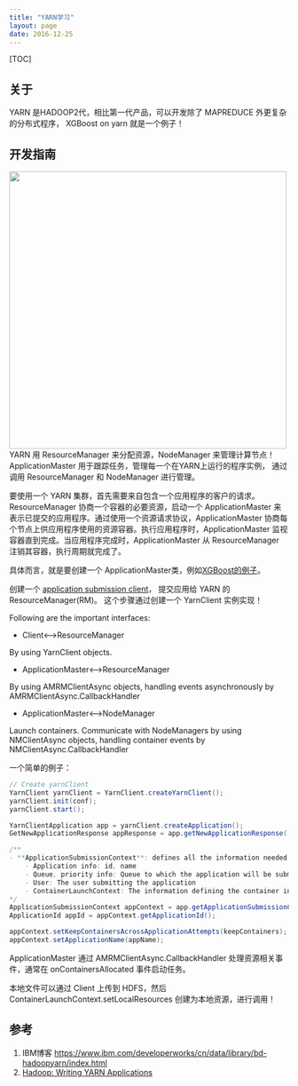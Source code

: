 ```yaml
---
title: "YARN学习"
layout: page
date: 2016-12-25
---
```

[TOC]

## 关于
YARN 是HADOOP2代，相比第一代产品，可以开发除了 MAPREDUCE 外更复杂的分布式程序，
XGBoost on yarn 就是一个例子！

## 开发指南
<img src="/wiki/static/images/yarn-structure.png" style="float:left;width:500px" />

YARN 用 ResourceManager 来分配资源，NodeManager 来管理计算节点！
ApplicationMaster 用于跟踪任务，管理每一个在YARN上运行的程序实例，
通过调用 ResourceManager 和 NodeManager 进行管理。

要使用一个 YARN 集群，首先需要来自包含一个应用程序的客户的请求。ResourceManager 协商一个容器的必要资源，启动一个 ApplicationMaster 来表示已提交的应用程序。通过使用一个资源请求协议，ApplicationMaster 协商每个节点上供应用程序使用的资源容器。执行应用程序时，ApplicationMaster 监视容器直到完成。当应用程序完成时，ApplicationMaster 从 ResourceManager 注销其容器，执行周期就完成了。

具体而言，就是要创建一个 ApplicationMaster类，例如[XGBoost的例子](https://github.com/dmlc/dmlc-core/blob/master/tracker/yarn/src/main/java/org/apache/hadoop/yarn/dmlc/ApplicationMaster.java)。


创建一个 [application submission client](https://github.com/dmlc/dmlc-core/blob/master/tracker/yarn/src/main/java/org/apache/hadoop/yarn/dmlc/Client.java)，
提交应用给 YARN 的 ResourceManager(RM)。
这个步骤通过创建一个 YarnClient 实例实现！

Following are the important interfaces:

- Client<-->ResourceManager

By using YarnClient objects.

- ApplicationMaster<-->ResourceManager

By using AMRMClientAsync objects, handling events asynchronously by AMRMClientAsync.CallbackHandler

- ApplicationMaster<-->NodeManager

Launch containers. Communicate with NodeManagers by using NMClientAsync objects, handling container events by NMClientAsync.CallbackHandler


一个简单的例子：


```java
// Create yarnClient
YarnClient yarnClient = YarnClient.createYarnClient();
yarnClient.init(conf);
yarnClient.start();

YarnClientApplication app = yarnClient.createApplication();
GetNewApplicationResponse appResponse = app.getNewApplicationResponse();

/**
- **ApplicationSubmissionContext**: defines all the information needed by the RM to launch the AM. A client needs to set the following into the context:
    - Application info: id, name
    - Queue, priority info: Queue to which the application will be submitted, the priority to be assigned for the application.
    - User: The user submitting the application
    - ContainerLaunchContext: The information defining the container in which the AM will be launched and run. The ContainerLaunchContext, as mentioned previously, defines all the required information needed to run the application such as the local *Resources (binaries, jars, files etc.), Environment settings (CLASSPATH etc.), the Command to be executed and security T*okens (RECT).
*/
ApplicationSubmissionContext appContext = app.getApplicationSubmissionContext();
ApplicationId appId = appContext.getApplicationId();

appContext.setKeepContainersAcrossApplicationAttempts(keepContainers);
appContext.setApplicationName(appName);
```

ApplicationMaster 通过 AMRMClientAsync.CallbackHandler 处理资源相关事件，通常在 onContainersAllocated 事件启动任务。

本地文件可以通过 Client 上传到 HDFS，然后 ContainerLaunchContext.setLocalResources 创建为本地资源，进行调用！

## 参考
1. IBM博客 <https://www.ibm.com/developerworks/cn/data/library/bd-hadoopyarn/index.html>
2. [Hadoop: Writing YARN Applications](https://hadoop.apache.org/docs/current/hadoop-yarn/hadoop-yarn-site/WritingYarnApplications.html)
